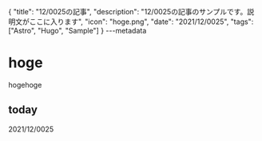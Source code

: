 {
  "title": "12/0025の記事",
  "description": "12/0025の記事のサンプルです。説明文がここに入ります",
  "icon": "hoge.png",
  "date": "2021/12/0025",
  "tags": ["Astro", "Hugo", "Sample"]
}
---metadata

# hoge
hogehoge

## today
2021/12/0025